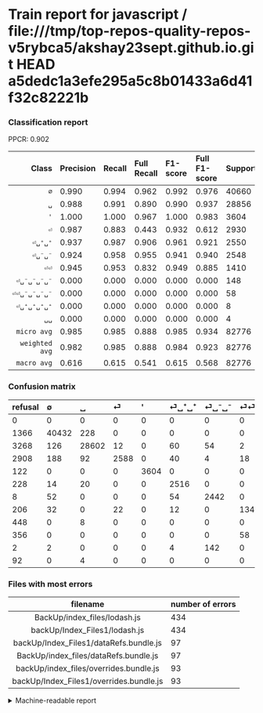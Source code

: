 # Train report for javascript / file:///tmp/top-repos-quality-repos-v5rybca5/akshay23sept.github.io.git HEAD a5dedc1a3efe295a5c8b01433a6d41f32c82221b

### Classification report

PPCR: 0.902

| Class | Precision | Recall | Full Recall | F1-score | Full F1-score | Support | Full Support | PPCR |
|------:|:----------|:-------|:------------|:---------|:---------|:--------|:-------------|:-----|
| `∅` | 0.990| 0.994| 0.962| 0.992| 0.976| 40660| 42026| 0.967 |
| `␣` | 0.988| 0.991| 0.890| 0.990| 0.937| 28856| 32124| 0.898 |
| `'` | 1.000| 1.000| 0.967| 1.000| 0.983| 3604| 3726| 0.967 |
| `⏎` | 0.987| 0.883| 0.443| 0.932| 0.612| 2930| 5838| 0.502 |
| `⏎␣⁺␣⁺` | 0.937| 0.987| 0.906| 0.961| 0.921| 2550| 2778| 0.918 |
| `⏎␣⁻␣⁻` | 0.924| 0.958| 0.955| 0.941| 0.940| 2548| 2556| 0.997 |
| `⏎⏎` | 0.945| 0.953| 0.832| 0.949| 0.885| 1410| 1616| 0.873 |
| `⏎␣⁻␣⁻␣⁻␣⁻` | 0.000| 0.000| 0.000| 0.000| 0.000| 148| 150| 0.987 |
| `⏎⏎␣⁻␣⁻␣⁻␣⁻` | 0.000| 0.000| 0.000| 0.000| 0.000| 58| 414| 0.140 |
| `⏎␣⁺␣⁺␣⁺␣⁺` | 0.000| 0.000| 0.000| 0.000| 0.000| 8| 456| 0.018 |
| `␣␣` | 0.000| 0.000| 0.000| 0.000| 0.000| 4| 96| 0.042 |
| `micro avg` | 0.985| 0.985| 0.888| 0.985| 0.934| 82776| 91780| 0.902 |
| `weighted avg` | 0.982| 0.985| 0.888| 0.984| 0.923| 82776| 91780| 0.902 |
| `macro avg` | 0.616| 0.615| 0.541| 0.615| 0.568| 82776| 91780| 0.902 |

### Confusion matrix

|refusal|  ∅| ␣| ⏎| '| ⏎␣⁺␣⁺| ⏎␣⁻␣⁻| ⏎⏎| ⏎␣⁺␣⁺␣⁺␣⁺| ⏎⏎␣⁻␣⁻␣⁻␣⁻| ⏎␣⁻␣⁻␣⁻␣⁻| ␣␣| 
|:---|:---|:---|:---|:---|:---|:---|:---|:---|:---|:---|:---|
|0 |0 |0 |0 |0 |0 |0 |0 |0 |0 |0 |0 |
|1366 |40432 |228 |0 |0 |0 |0 |0 |0 |0 |0 |0 |
|3268 |126 |28602 |12 |0 |60 |54 |2 |0 |0 |0 |0 |
|2908 |188 |92 |2588 |0 |40 |4 |18 |0 |0 |0 |0 |
|122 |0 |0 |0 |3604 |0 |0 |0 |0 |0 |0 |0 |
|228 |14 |20 |0 |0 |2516 |0 |0 |0 |0 |0 |0 |
|8 |52 |0 |0 |0 |54 |2442 |0 |0 |0 |0 |0 |
|206 |32 |0 |22 |0 |12 |0 |1344 |0 |0 |0 |0 |
|448 |0 |8 |0 |0 |0 |0 |0 |0 |0 |0 |0 |
|356 |0 |0 |0 |0 |0 |0 |58 |0 |0 |0 |0 |
|2 |2 |0 |0 |0 |4 |142 |0 |0 |0 |0 |0 |
|92 |0 |4 |0 |0 |0 |0 |0 |0 |0 |0 |0 |

### Files with most errors

| filename | number of errors|
|:----:|:-----|
| BackUp/index_files/lodash.js | 434 |
| backUp/Index_Files1/lodash.js | 434 |
| backUp/Index_Files1/dataRefs.bundle.js | 97 |
| BackUp/index_files/dataRefs.bundle.js | 97 |
| backUp/index_files/overrides.bundle.js | 93 |
| backUp/Index_Files1/overrides.bundle.js | 93 |

<details>
    <summary>Machine-readable report</summary>
```json
{
  "cl_report": {"\u0027": {"f1-score": 1.0, "precision": 1.0, "recall": 1.0, "support": 3604}, "macro avg": {"f1-score": 0.6150135715184945, "precision": 0.6155360241895385, "recall": 0.6151930495647936, "support": 82776}, "micro avg": {"f1-score": 0.9849231661351117, "precision": 0.9849231661351117, "recall": 0.9849231661351117, "support": 82776}, "weighted avg": {"f1-score": 0.9835645878278024, "precision": 0.9824763745632, "recall": 0.9849231661351117, "support": 82776}, "\u2205": {"f1-score": 0.992123279267784, "precision": 0.9898643686040248, "recall": 0.994392523364486, "support": 40660}, "\u23ce": {"f1-score": 0.9322766570605188, "precision": 0.9870327993897788, "recall": 0.8832764505119454, "support": 2930}, "\u23ce\u23ce": {"f1-score": 0.9491525423728814, "precision": 0.9451476793248945, "recall": 0.9531914893617022, "support": 1410}, "\u23ce\u23ce\u2423\u207b\u2423\u207b\u2423\u207b\u2423\u207b": {"f1-score": 0.0, "precision": 0.0, "recall": 0.0, "support": 58}, "\u23ce\u2423\u207a\u2423\u207a": {"f1-score": 0.961038961038961, "precision": 0.9367088607594937, "recall": 0.9866666666666667, "support": 2550}, "\u23ce\u2423\u207a\u2423\u207a\u2423\u207a\u2423\u207a": {"f1-score": 0.0, "precision": 0.0, "recall": 0.0, "support": 8}, "\u23ce\u2423\u207b\u2423\u207b": {"f1-score": 0.9410404624277457, "precision": 0.9242997728993188, "recall": 0.9583987441130298, "support": 2548}, "\u23ce\u2423\u207b\u2423\u207b\u2423\u207b\u2423\u207b": {"f1-score": 0.0, "precision": 0.0, "recall": 0.0, "support": 148}, "\u2423": {"f1-score": 0.9895173845355474, "precision": 0.9878427851074117, "recall": 0.9911976711948988, "support": 28856}, "\u2423\u2423": {"f1-score": 0.0, "precision": 0.0, "recall": 0.0, "support": 4}},
  "cl_report_full": {"\u0027": {"f1-score": 0.983356070941337, "precision": 1.0, "recall": 0.9672571121846484, "support": 3726}, "macro avg": {"f1-score": 0.5684400900596749, "precision": 0.6155360241895385, "recall": 0.5414329847400341, "support": 91780}, "micro avg": {"f1-score": 0.9341185636701117, "precision": 0.9849231661351117, "recall": 0.8882981041621268, "support": 91780}, "weighted avg": {"f1-score": 0.9230741949725257, "precision": 0.973129714001856, "recall": 0.8882981041621268, "support": 91780}, "\u2205": {"f1-score": 0.9757698619557873, "precision": 0.9898643686040248, "recall": 0.962071098843573, "support": 42026}, "\u23ce": {"f1-score": 0.6118203309692671, "precision": 0.9870327993897788, "recall": 0.44330250085645767, "support": 5838}, "\u23ce\u23ce": {"f1-score": 0.8847926267281107, "precision": 0.9451476793248945, "recall": 0.8316831683168316, "support": 1616}, "\u23ce\u23ce\u2423\u207b\u2423\u207b\u2423\u207b\u2423\u207b": {"f1-score": 0.0, "precision": 0.0, "recall": 0.0, "support": 414}, "\u23ce\u2423\u207a\u2423\u207a": {"f1-score": 0.9209370424597365, "precision": 0.9367088607594937, "recall": 0.9056875449964003, "support": 2778}, "\u23ce\u2423\u207a\u2423\u207a\u2423\u207a\u2423\u207a": {"f1-score": 0.0, "precision": 0.0, "recall": 0.0, "support": 456}, "\u23ce\u2423\u207b\u2423\u207b": {"f1-score": 0.9395921508272412, "precision": 0.9242997728993188, "recall": 0.9553990610328639, "support": 2556}, "\u23ce\u2423\u207b\u2423\u207b\u2423\u207b\u2423\u207b": {"f1-score": 0.0, "precision": 0.0, "recall": 0.0, "support": 150}, "\u2423": {"f1-score": 0.9365729067749435, "precision": 0.9878427851074117, "recall": 0.8903623459096003, "support": 32124}, "\u2423\u2423": {"f1-score": 0.0, "precision": 0.0, "recall": 0.0, "support": 96}},
  "ppcr": 0.901895837873175
}
```
</details>
